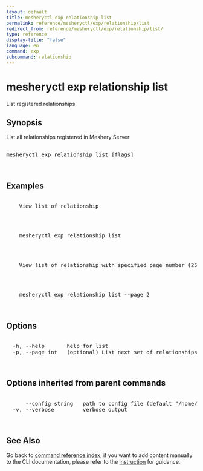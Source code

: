 ```yaml
---
layout: default
title: mesheryctl-exp-relationship-list
permalink: reference/mesheryctl/exp/relationship/list
redirect_from: reference/mesheryctl/exp/relationship/list/
type: reference
display-title: "false"
language: en
command: exp
subcommand: relationship
---
```


# mesheryctl exp relationship list

List registered relationships

## Synopsis

List all relationships registered in Meshery Server
<pre class='codeblock-pre'>
<div class='codeblock'>
mesheryctl exp relationship list [flags]

</div>
</pre> 

## Examples

<pre class='codeblock-pre'>
<div class='codeblock'>
	View list of relationship

</div>
</pre> 

<pre class='codeblock-pre'>
<div class='codeblock'>
    mesheryctl exp relationship list

</div>
</pre> 

<pre class='codeblock-pre'>
<div class='codeblock'>
    View list of relationship with specified page number (25 relationships per page)

</div>
</pre> 

<pre class='codeblock-pre'>
<div class='codeblock'>
    mesheryctl exp relationship list --page 2

</div>
</pre> 

## Options

<pre class='codeblock-pre'>
<div class='codeblock'>
  -h, --help       help for list
  -p, --page int   (optional) List next set of relationships with --page (default = 1) (default 1)

</div>
</pre>

## Options inherited from parent commands

<pre class='codeblock-pre'>
<div class='codeblock'>
      --config string   path to config file (default "/home/aadhitya/.meshery/config.yaml")
  -v, --verbose         verbose output

</div>
</pre>

## See Also

Go back to [command reference index](/reference/mesheryctl/), if you want to add content manually to the CLI documentation, please refer to the [instruction](/project/contributing/contributing-cli#preserving-manually-added-documentation) for guidance.
